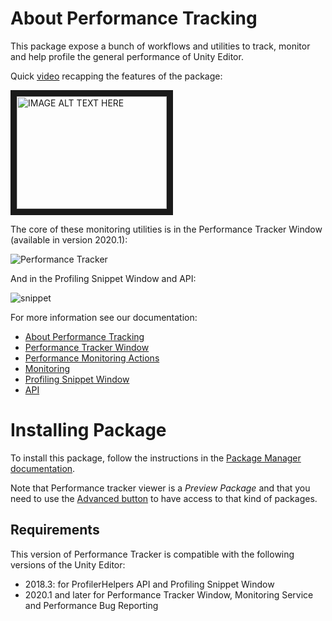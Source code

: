 # About Performance Tracking

This package expose a bunch of workflows and utilities to track, monitor and help profile the general performance of Unity Editor.

Quick [video](https://www.youtube.com/watch?feature=player_embedded&v=dtUKEBn5iuA) recapping the features of the package:

<a href="https://www.youtube.com/watch?feature=player_embedded&v=dtUKEBn5iuA" target="_blank"><img src="https://img.youtube.com/vi/dtUKEBn5iuA/0.jpg"
alt="IMAGE ALT TEXT HERE" width="240" height="180" border="10" /></a>

The core of these monitoring utilities is in the Performance Tracker Window (available in version 2020.1):

![Performance Tracker](https://files.slack.com/files-pri/T06AF9667-FNRD6JJ1L/image.png?pub_secret=cf9533c0e4)

And in the Profiling Snippet Window and API:

![snippet](Documentation~/images/profiling_snippet_window.gif)

For more information see our documentation:

* [About Performance Tracking](Documentation~/index.md)
* [Performance Tracker Window](Documentation~/performance-tracker-window.md)
* [Performance Monitoring Actions](Documentation~/performance-window-actions.md)
* [Monitoring](Documentation~/monitoring.md)
* [Profiling Snippet Window](Documentation~/profiling-snippet-window.md)
* [API](Documentation~/api.md)

# Installing Package

To install this package, follow the instructions in the [Package Manager documentation](https://docs.unity3d.com/Packages/com.unity.package-manager-ui@latest/index.html).

Note that Performance tracker viewer is a *Preview Package* and that you need to use the [Advanced button](https://docs.unity3d.com/Packages/com.unity.package-manager-ui@2.1/manual/index.html#advanced) to have access to that kind of packages.

## Requirements

This version of Performance Tracker is compatible with the following versions of the Unity Editor:

* 2018.3: for ProfilerHelpers API and Profiling Snippet Window
* 2020.1 and later for Performance Tracker Window, Monitoring Service and Performance Bug Reporting
